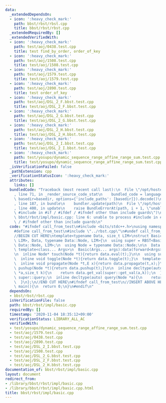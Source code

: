 ```yaml
---
data:
  _extendedDependsOn:
  - icon: ':heavy_check_mark:'
    path: bbst/rbst/rbst.cpp
    title: bbst/rbst/rbst.cpp
  _extendedRequiredBy: []
  _extendedVerifiedWith:
  - icon: ':heavy_check_mark:'
    path: test/aoj/0438.test.cpp
    title: test find_by_order, order_of_key
  - icon: ':heavy_check_mark:'
    path: test/aoj/1508.test.cpp
    title: test/aoj/1508.test.cpp
  - icon: ':heavy_check_mark:'
    path: test/aoj/1579.test.cpp
    title: test/aoj/1579.test.cpp
  - icon: ':heavy_check_mark:'
    path: test/aoj/2890.test.cpp
    title: test order_of_key
  - icon: ':heavy_check_mark:'
    path: test/aoj/DSL_2_F.bbst.test.cpp
    title: test/aoj/DSL_2_F.bbst.test.cpp
  - icon: ':heavy_check_mark:'
    path: test/aoj/DSL_2_G.bbst.test.cpp
    title: test/aoj/DSL_2_G.bbst.test.cpp
  - icon: ':heavy_check_mark:'
    path: test/aoj/DSL_2_H.bbst.test.cpp
    title: test/aoj/DSL_2_H.bbst.test.cpp
  - icon: ':heavy_check_mark:'
    path: test/aoj/DSL_2_I.bbst.test.cpp
    title: test/aoj/DSL_2_I.bbst.test.cpp
  - icon: ':heavy_check_mark:'
    path: test/yosupo/dynamic_sequence_range_affine_range_sum.test.cpp
    title: test/yosupo/dynamic_sequence_range_affine_range_sum.test.cpp
  _isVerificationFailed: false
  _pathExtension: cpp
  _verificationStatusIcon: ':heavy_check_mark:'
  attributes:
    links: []
  bundledCode: "Traceback (most recent call last):\n  File \"/opt/hostedtoolcache/Python/3.9.2/x64/lib/python3.9/site-packages/onlinejudge_verify/documentation/build.py\"\
    , line 71, in _render_source_code_stat\n    bundled_code = language.bundle(stat.path,\
    \ basedir=basedir, options={'include_paths': [basedir]}).decode()\n  File \"/opt/hostedtoolcache/Python/3.9.2/x64/lib/python3.9/site-packages/onlinejudge_verify/languages/cplusplus.py\"\
    , line 187, in bundle\n    bundler.update(path)\n  File \"/opt/hostedtoolcache/Python/3.9.2/x64/lib/python3.9/site-packages/onlinejudge_verify/languages/cplusplus_bundle.py\"\
    , line 400, in update\n    raise BundleErrorAt(path, i + 1, \"unable to process\
    \ #include in #if / #ifdef / #ifndef other than include guards\")\nonlinejudge_verify.languages.cplusplus_bundle.BundleErrorAt:\
    \ bbst/rbst/impl/basic.cpp: line 6: unable to process #include in #if / #ifdef\
    \ / #ifndef other than include guards\n"
  code: "#ifndef call_from_test\n#include <bits/stdc++.h>\nusing namespace std;\n\n\
    #define call_from_test\n#include \"../rbst.cpp\"\n#undef call_from_test\n\n#endif\n\
    //BEGIN CUT HERE\ntemplate<typename Data, size_t LIM>\nstruct Basic : RBST<Basic<Data,\
    \ LIM>, Data, typename Data::Node, LIM>{\n  using super = RBST<Basic, Data, typename\
    \ Data::Node, LIM>;\n  using Node = typename Data::Node;\n\n  Data data;\n\n \
    \ template<class... Args>\n  Basic(Args... args):data(forward<Args>(args)...){}\n\
    \n  inline Node* touch(Node *t){return data.eval(t);}\n\n  using super::toggle;\n\
    \  inline void toggle(Node *t){return data.toggle(t);}\n  template<typename E>\n\
    \  inline void propagate(Node *t,E x){return data.propagate(t,x);}\n  inline Node*\
    \ pushup(Node *t){return data.pushup(t);}\n\n  inline decltype(auto) get_val(Node\
    \ *a,size_t k){\n    return data.get_val(super::get_val(a,k));\n  }\n\n  using\
    \ super::query;\n  inline decltype(auto) query(Node *a){\n    return data.reflect(a);\n\
    \  }\n};\n//END CUT HERE\n#ifndef call_from_test\n//INSERT ABOVE HERE\nsigned\
    \ main(){\n  return 0;\n}\n#endif\n"
  dependsOn:
  - bbst/rbst/rbst.cpp
  isVerificationFile: false
  path: bbst/rbst/impl/basic.cpp
  requiredBy: []
  timestamp: '2020-11-04 18:35:12+09:00'
  verificationStatus: LIBRARY_ALL_AC
  verifiedWith:
  - test/yosupo/dynamic_sequence_range_affine_range_sum.test.cpp
  - test/aoj/1579.test.cpp
  - test/aoj/0438.test.cpp
  - test/aoj/2890.test.cpp
  - test/aoj/DSL_2_I.bbst.test.cpp
  - test/aoj/1508.test.cpp
  - test/aoj/DSL_2_G.bbst.test.cpp
  - test/aoj/DSL_2_F.bbst.test.cpp
  - test/aoj/DSL_2_H.bbst.test.cpp
documentation_of: bbst/rbst/impl/basic.cpp
layout: document
redirect_from:
- /library/bbst/rbst/impl/basic.cpp
- /library/bbst/rbst/impl/basic.cpp.html
title: bbst/rbst/impl/basic.cpp
---
```

